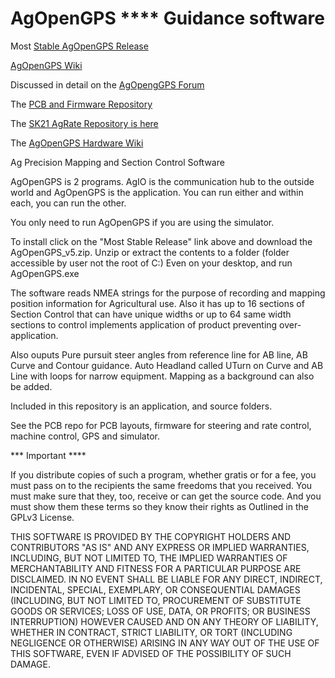 
# AgOpenGPS  ****  Guidance software

Most [Stable AgOpenGPS Release](https://github.com/farmerbriantee/AgOpenGPS/releases)

[AgOpenGPS Wiki](https://github.com/farmerbriantee/AgOpenGPS/wiki)

Discussed in detail on the [AgOpengGPS Forum](https://discourse.agopengps.com/)


The [PCB and Firmware Repository](https://github.com/farmerbriantee/AgOpenGPS_Boards)

The [SK21 AgRate Repository is here](https://github.com/SK21/AOG_RC)

The [AgOpenGPS Hardware Wiki](https://github.com/farmerbriantee/AgOpenGPS_Boards/wiki)


Ag Precision Mapping and Section Control Software

AgOpenGPS is 2 programs. AgIO is the communication hub to the outside world and AgOpenGPS is the 
application. You can run either and within each, you can run the other. 

You only need to run AgOpenGPS if you are using the simulator.

To install click on the "Most Stable Release" link above and download the AgOpenGPS_v5.zip.
Unzip or extract the contents to a folder (folder accessible by user not the root of C:\) 
Even on your desktop, and run AgOpenGPS.exe

The software reads NMEA strings for the purpose of recording and mapping position information 
for Agricultural use. Also it has up to 16 sections of Section Control that can have unique widths 
or up to 64 same width sections to control implements application of product preventing 
over-application.

Also ouputs Pure pursuit steer angles from reference line for AB line, AB Curve and Contour guidance. 
Auto Headland called UTurn on Curve and AB Line with loops for narrow equipment. 
Mapping as a background can also be added.

Included in this repository is an application, and source folders. 

See the PCB repo for PCB layouts, firmware for steering and rate control, machine control, GPS and simulator. 

*** Important ****

If you distribute copies of such a program, whether
gratis or for a fee, you must pass on to the recipients the same
freedoms that you received.  You must make sure that they, too, receive
or can get the source code.  And you must show them these terms so they
know their rights as Outlined in the GPLv3 License.

THIS SOFTWARE IS PROVIDED BY THE COPYRIGHT HOLDERS AND CONTRIBUTORS "AS IS" AND ANY EXPRESS OR IMPLIED WARRANTIES, INCLUDING, BUT NOT LIMITED TO, THE IMPLIED WARRANTIES OF MERCHANTABILITY AND FITNESS FOR A PARTICULAR PURPOSE ARE DISCLAIMED.
IN NO EVENT SHALL <COPYRIGHT HOLDER> BE LIABLE FOR ANY DIRECT, INDIRECT, INCIDENTAL, SPECIAL, EXEMPLARY, OR CONSEQUENTIAL DAMAGES (INCLUDING, BUT NOT LIMITED TO, PROCUREMENT OF SUBSTITUTE GOODS OR SERVICES;
LOSS OF USE, DATA, OR PROFITS; OR BUSINESS INTERRUPTION) HOWEVER CAUSED AND ON ANY THEORY OF LIABILITY, WHETHER IN CONTRACT, STRICT LIABILITY, OR TORT (INCLUDING NEGLIGENCE OR OTHERWISE) ARISING IN ANY WAY OUT OF THE USE OF THIS SOFTWARE, EVEN IF ADVISED OF THE POSSIBILITY OF SUCH DAMAGE.

